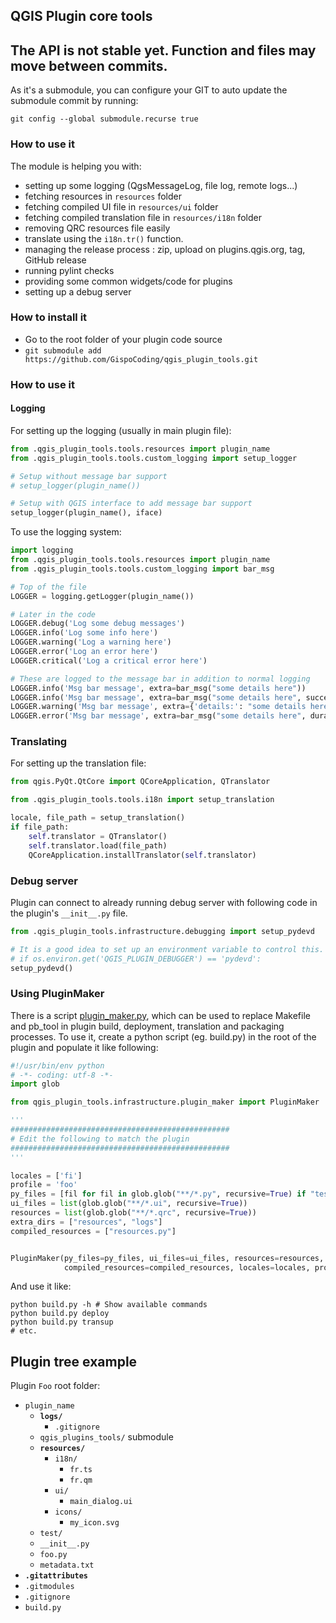 ## QGIS Plugin core tools

## The API is not stable yet. Function and files may move between commits.

As it's a submodule, you can configure your GIT to auto update the submodule commit by running:

`git config --global submodule.recurse true`

### How to use it

The module is helping you with:
* setting up some logging (QgsMessageLog, file log, remote logs...)
* fetching resources in `resources` folder
* fetching compiled UI file in `resources/ui` folder
* fetching compiled translation file in `resources/i18n` folder
* removing QRC resources file easily
* translate using the `i18n.tr()` function.
* managing the release process : zip, upload on plugins.qgis.org, tag, GitHub release
* running pylint checks
* providing some common widgets/code for plugins
* setting up a debug server

### How to install it

* Go to the root folder of your plugin code source
* `git submodule add https://github.com/GispoCoding/qgis_plugin_tools.git`

### How to use it

#### Logging

For setting up the logging (usually in main plugin file):
```python
from .qgis_plugin_tools.tools.resources import plugin_name
from .qgis_plugin_tools.tools.custom_logging import setup_logger

# Setup without message bar support
# setup_logger(plugin_name())

# Setup with QGIS interface to add message bar support
setup_logger(plugin_name(), iface)
```

To use the logging system:
```python
import logging
from .qgis_plugin_tools.tools.resources import plugin_name
from .qgis_plugin_tools.tools.custom_logging import bar_msg

# Top of the file
LOGGER = logging.getLogger(plugin_name())

# Later in the code
LOGGER.debug('Log some debug messages')
LOGGER.info('Log some info here')
LOGGER.warning('Log a warning here')
LOGGER.error('Log an error here')
LOGGER.critical('Log a critical error here')

# These are logged to the message bar in addition to normal logging
LOGGER.info('Msg bar message', extra=bar_msg("some details here"))
LOGGER.info('Msg bar message', extra=bar_msg("some details here", success=True))
LOGGER.warning('Msg bar message', extra={'details:': "some details here"})
LOGGER.error('Msg bar message', extra=bar_msg("some details here", duration=10))
```

### Translating
For setting up the translation file:
```python
from qgis.PyQt.QtCore import QCoreApplication, QTranslator

from .qgis_plugin_tools.tools.i18n import setup_translation

locale, file_path = setup_translation()
if file_path:
    self.translator = QTranslator()
    self.translator.load(file_path)
    QCoreApplication.installTranslator(self.translator)

```

### Debug server
Plugin can connect to already running debug server with following code in the plugin's `__init__.py` file.

```python
from .qgis_plugin_tools.infrastructure.debugging import setup_pydevd

# It is a good idea to set up an environment variable to control this. Like:
# if os.environ.get('QGIS_PLUGIN_DEBUGGER') == 'pydevd':
setup_pydevd()
```

### Using PluginMaker
There is a script [plugin_maker.py](infrastructure/plugin_maker.py), which can
be used to replace Makefile and pb_tool in plugin build, deployment, translation and packaging processes.
To use it, create a python script (eg. build.py) in the root of the plugin and
populate it like following:

```python
#!/usr/bin/env python
# -*- coding: utf-8 -*-
import glob

from qgis_plugin_tools.infrastructure.plugin_maker import PluginMaker

'''
#################################################
# Edit the following to match the plugin
#################################################
'''

locales = ['fi']
profile = 'foo'
py_files = [fil for fil in glob.glob("**/*.py", recursive=True) if "test/" not in fil]
ui_files = list(glob.glob("**/*.ui", recursive=True))
resources = list(glob.glob("**/*.qrc", recursive=True))
extra_dirs = ["resources", "logs"]
compiled_resources = ["resources.py"]


PluginMaker(py_files=py_files, ui_files=ui_files, resources=resources, extra_dirs=extra_dirs,
            compiled_resources=compiled_resources, locales=locales, profile=profile)
```
And use it like:
```shell script
python build.py -h # Show available commands
python build.py deploy
python build.py transup
# etc.
```


## Plugin tree example

Plugin `Foo` root folder:
* `plugin_name`
  * **`logs/`**
    * `.gitignore`
  * `qgis_plugins_tools/` submodule
  * **`resources/`**
    * `i18n/`
      * `fr.ts`
      * `fr.qm`
    * `ui/`
      * `main_dialog.ui`
    * `icons/`
      * `my_icon.svg`
  * `test/`
  * `__init__.py`
  * `foo.py`
  * `metadata.txt`
* **`.gitattributes`**
* `.gitmodules`
* `.gitignore`
* `build.py`
